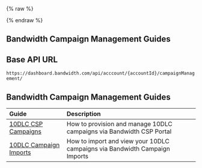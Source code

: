 {% raw %}
<section class="campaignManagementGuides">
{% endraw %}

# Bandwidth Campaign Management Guides

## Base API URL
`https://dashboard.bandwidth.com/api/acccount/{accountId}/campaignManagement/`

## Bandwidth Campaign Management Guides

| Guide                                                                                  | Description                                                                        |
|:---------------------------------------------------------------------------------------|:-----------------------------------------------------------------------------------|
| [10DLC CSP Campaigns](csp/about.md)                | How to provision and manage 10DLC campaigns via Bandwidth CSP Portal               |               
| [10DLC Campaign Imports](imports/about.md)         | How to import and view your 10DLC campaigns via Bandwidth Campaign Imports         |                             
